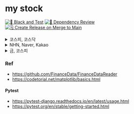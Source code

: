 # my stock

[![🧪 Black and Test](https://github.com/sanggi-wjg/my-stock/actions/workflows/lint_and_test.yml/badge.svg)](https://github.com/sanggi-wjg/my-stock/actions/workflows/lint_and_test.yml)
[![🫚 Dependency Review](https://github.com/sanggi-wjg/my-stock/actions/workflows/dependency-review.yml/badge.svg)](https://github.com/sanggi-wjg/my-stock/actions/workflows/dependency-review.yml)
[![🗒️ Create Release on Merge to Main](https://github.com/sanggi-wjg/my-stock/actions/workflows/create_release.yaml/badge.svg)](https://github.com/sanggi-wjg/my-stock/actions/workflows/create_release.yaml)

<details>
<summary>코스피, 코스닥</summary>

정규화
![KOSDAQ_KOSPI_2023-12-07 10:25:40.png](docs%2F.image%2FKOSDAQ_KOSPI_2023-12-07%2010%3A25%3A40.png)
표준화
![KOSDAQ_KOSPI_2023-12-09 11:51:48.png](docs%2F.image%2FKOSDAQ_KOSPI_2023-12-09%2011%3A51%3A48.png)
</details>

<details>
<summary>NHN, Naver, Kakao</summary>

![NAVER_NHN_카카오_2023-12-09 12:01:04.png](docs%2F.image%2FNAVER_NHN_%EC%B9%B4%EC%B9%B4%EC%98%A4_2023-12-09%2012%3A01%3A04.png)
![NAVER_NHN_카카오_2023-12-09 12:01:44.png](docs%2F.image%2FNAVER_NHN_%EC%B9%B4%EC%B9%B4%EC%98%A4_2023-12-09%2012%3A01%3A44.png)
</details>

<details>
<summary>금, 코스피</summary>

![금_KOSPI_2024-02-19 04:48:12.png](docs%2F%EA%B8%88_KOSPI_2024-02-19%2004%3A48%3A12.png)
</details>

### Ref

* https://github.com/FinanceData/FinanceDataReader
* https://codetorial.net/matplotlib/basics.html

#### Pytest

* https://pytest-django.readthedocs.io/en/latest/usage.html
* https://pytest.org/en/stable/getting-started.html

